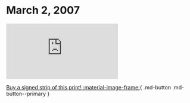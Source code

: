 # March 2, 2007

![](https://www.achewood.com/comic.php?date=03022007)

[Buy a signed strip of this print! :material-image-frame:](https://achewood-holiday-pop-up.myshopify.com/products/strip#03022007){ .md-button .md-button--primary }
